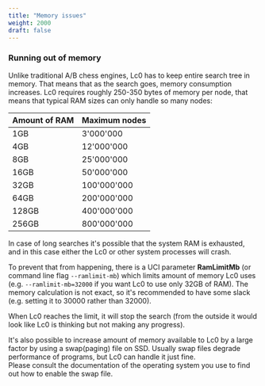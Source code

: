 ```yaml
---
title: "Memory issues"
weight: 2000
draft: false
---
```


### Running out of memory

Unlike traditional A/B chess engines, Lc0 has to keep entire search tree in memory.
That means that as the search goes, memory consumption increases. Lc0 requires roughly 250-350 bytes of memory per node, that means that typical RAM sizes can only handle so many nodes:

| Amount of RAM | Maximum nodes |
| ------------- | ------------- |
| 1GB           | 3'000'000     |
| 4GB           | 12'000'000    |
| 8GB           | 25'000'000    |
| 16GB          | 50'000'000    |
| 32GB          | 100'000'000   |
| 64GB          | 200'000'000   |
| 128GB         | 400'000'000   |
| 256GB         | 800'000'000   |


In case of long searches it's possible that the system RAM is exhausted, and in this case either the Lc0 or other system processes will crash.

To prevent that from happening, there is a UCI parameter **RamLimitMb** (or command line flag `--ramlimit-mb`) which limits amount of memory Lc0 uses (e.g. `--ramlimit-mb=32000` if you want Lc0 to use only 32GB of RAM). The memory calculation is not exact, so it's recommended to have some slack (e.g. setting it to 30000 rather than 32000).

When Lc0 reaches the limit, it will stop the search (from the outside it would look like Lc0 is thinking but not making any progress).

It's also possible to increase amount of memory available to Lc0 by a large factor by using a swap(paging) file on SSD. Usually swap files degrade performance of programs, but Lc0 can handle it just fine.  
Please consult the documentation of the operating system you use to find out how to enable the swap file.

